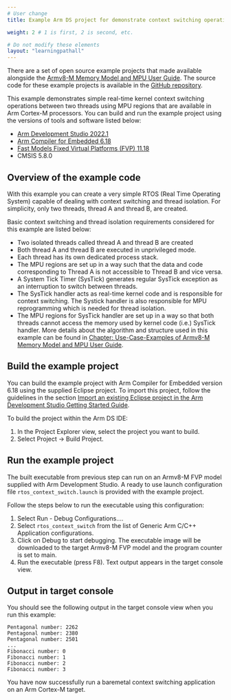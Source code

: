 ```yaml
---
# User change
title: Example Arm DS project for demonstrate context switching operations

weight: 2 # 1 is first, 2 is second, etc.

# Do not modify these elements
layout: "learningpathall"
---
```

There are a set of open source example projects that made available alongside the [Armv8-M Memory Model and MPU User Guide](https://developer.arm.com/documentation/107565/latest/). The source code for these example projects is available in the [GitHub repository](https://github.com/ARM-software/m-profile-user-guide-examples/tree/main/Memory_model/rtos_context_switch).

This example demonstrates simple real-time kernel context switching operations between two threads using MPU regions that are available in Arm Cortex-M processors.
You can build and run the example project using the versions of tools and software listed below:
  - [Arm Development Studio 2022.1](/install-guides/armds/)
  - [Arm Compiler for Embedded 6.18](/install-guides/armclang/)
  - [Fast Models Fixed Virtual Platforms (FVP) 11.18](/install-guides/fm_fvp/fvp/)
  - CMSIS 5.8.0

## Overview of the example code

With this example you can create a very simple RTOS (Real Time Operating System) capable of dealing with context switching and thread isolation. For simplicity, only two threads, thread A and thread B, are created.

Basic context switching and thread isolation requirements considered for this example are listed below:
  - Two isolated threads called thread A and thread B are created
  - Both thread A and thread B are executed in unprivileged mode.
  - Each thread has its own dedicated process stack.
  - The MPU regions are set up in a way such that the data and code corresponding to Thread A is not accessible to Thread B and vice versa.
  - A System Tick Timer (SysTick) generates regular SysTick exception as an interruption to switch between threads.
  - The SysTick handler acts as real-time kernel code and is responsible for context switching. The Systick handler is also responsible for MPU reprogramming which is needed for thread isolation.
  - The MPU regions for SysTick handler are set up in a way so that both threads cannot access the memory used by kernel code (i.e.) SysTick handler.
More details about the algorithm and structure used in this example can be found in [Chapter: Use-Case-Examples of Armv8-M Memory Model and MPU User Guide](https://developer.arm.com/documentation/107565/0101/Use-case-examples/rtos-context-switch).

## Build the example project

You can build the example project with Arm Compiler for Embedded version 6.18 using the supplied Eclipse project.
To import this project, follow the guidelines in the section [Import an existing Eclipse project in the Arm Development Studio Getting Started Guide](https://developer.arm.com/documentation/101469/2022-0/Projects-and-examples-in-Arm-Development-Studio/Importing-and-exporting-projects/Import-an-existing-Eclipse-project).

To build the project within the Arm DS IDE:
1.	In the Project Explorer view, select the project you want to build.
2.	Select Project -> Build Project.

## Run the example project

The built executable from previous step can run on an Armv8-M FVP model supplied with Arm Development Studio. A ready to use launch configuration file `rtos_context_switch.launch` is provided with the example project.

Follow the steps below to run the executable using this configuration:
1.	Select Run - Debug Configurations....
2.	Select `rtos_context_switch` from the list of Generic Arm C/C++ Application configurations.
3.	Click on Debug to start debugging. The executable image will be downloaded to the target Armv8-M FVP model and the program counter is set to main.
4.	Run the executable (press F8). Text output appears in the target console view.

## Output in target console

You should see the following output in the target console view when you run this example:

```output
Pentagonal number: 2262 
Pentagonal number: 2380 
Pentagonal number: 2501 
...
Fibonacci number: 0 
Fibonacci number: 1 
Fibonacci number: 2 
Fibonacci number: 3 
```
You have now successfully run a baremetal context switching application on an Arm Cortex-M target.

